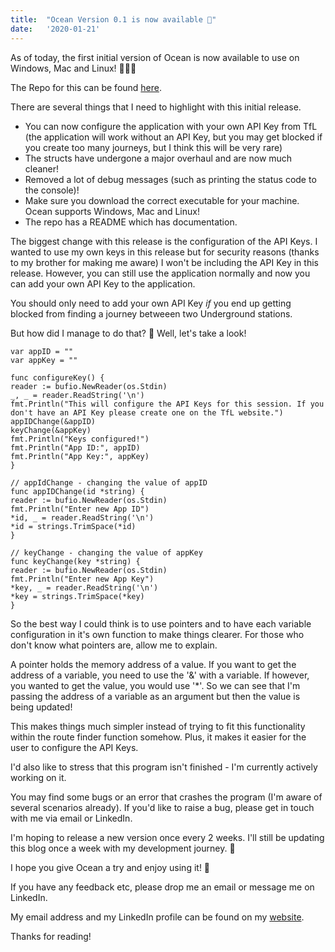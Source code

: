 ```yaml
---
title:  "Ocean Version 0.1 is now available 🌊"
date:   '2020-01-21'
---
```


As of today, the first initial version of Ocean is now available to use on Windows, Mac and Linux! 🎉🎉🎉

The Repo for this can be found [here](https://gitlab.com/JoshBl_/ocean).

There are several things that I need to highlight with this initial release.

- You can now configure the application with your own API Key from TfL (the application will work without an API Key, but you may get blocked if you create too many journeys, but I think this will be very rare)
- The structs have undergone a major overhaul and are now much cleaner!
- Removed a lot of debug messages (such as printing the status code to the console)!
- Make sure you download the correct executable for your machine. Ocean supports Windows, Mac and Linux!
- The repo has a README which has documentation.

The biggest change with this release is the configuration of the API Keys. I wanted to use my own keys in this release but for security reasons (thanks to my brother for making me aware) I won't be including the API Key in this release. However, you can still use the application normally and now you can add your own API Key to the application.

You should only need to add your own API Key <i>if</i> you end up getting blocked from finding a journey betweeen two Underground stations.

But how did I manage to do that? 🤔 Well, let's take a look!

```
var appID = ""
var appKey = ""

func configureKey() {
reader := bufio.NewReader(os.Stdin)
_, _ = reader.ReadString('\n')
fmt.Println("This will configure the API Keys for this session. If you don't have an API Key please create one on the TfL website.")
appIDChange(&appID)
keyChange(&appKey)
fmt.Println("Keys configured!")
fmt.Println("App ID:", appID)
fmt.Println("App Key:", appKey)
}

// appIdChange - changing the value of appID
func appIDChange(id *string) {
reader := bufio.NewReader(os.Stdin)
fmt.Println("Enter new App ID")
*id, _ = reader.ReadString('\n')
*id = strings.TrimSpace(*id)
}

// keyChange - changing the value of appKey
func keyChange(key *string) {
reader := bufio.NewReader(os.Stdin)
fmt.Println("Enter new App Key")
*key, _ = reader.ReadString('\n')
*key = strings.TrimSpace(*key)
}
```

So the best way I could think is to use pointers and to have each variable configuration in it's own function to make things clearer. For those who don't know what pointers are, allow me to explain.

A pointer holds the memory address of a value. If you want to get the address of a variable, you need to use the '&' with a variable. If however, you wanted to get the value, you would use '*'. So we can see that I'm passing the address of a variable as an argument but then the value is being updated!

This makes things much simpler instead of trying to fit this functionality within the route finder function somehow. Plus, it makes it easier for the user to configure the API Keys.

I'd also like to stress that this program isn't finished - I'm currently actively working on it.

You may find some bugs or an error that crashes the program (I'm aware of several scenarios already). If you'd like to raise a bug, please get in touch with me via email or LinkedIn.

I'm hoping to release a new version once every 2 weeks. I'll still be updating this blog once a week with my development journey. 👀

I hope you give Ocean a try and enjoy using it! 👏

If you have any feedback etc, please drop me an email or message me on LinkedIn.

My email address and my LinkedIn profile can be found on my [website](https://joshblewitt.dev/).

Thanks for reading!